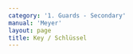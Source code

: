 ```yaml
---
category: '1. Guards - Secondary'
manual: 'Meyer'
layout: page
title: Key / Schlüssel
---
```


<link rel="import" href="/bower_components/polymer/polymer.html">
<link rel="import" href="shared-styles.html">

<dom-module id="{{ page.url | split:'/' | last | remove: '.html' }}-element">
  <template>
    <style include="shared-styles">
      :host {
        display: block;

        padding: 10px;
      }
    </style>

    <div class="card">

      <h1>{{ page.title }}</h1>
      <blockquote><p>If you stand with your left foot forward and hold your sword with the hilt and crossed hands in front of your chest, so that the short edge lies on your left arm and the point is toward your opponent’s face, then this posture or guard is correctly executed.</p></blockquote>

      <img class="card-image" src="/manuals/meyer/images/guards/schlussel-illustration.jpg">

    </div>
  </template>

  <script>
    Polymer({
      is: '{{ page.url | split:'/' | last | remove: '.html' }}-element',
    });
  </script>
</dom-module>